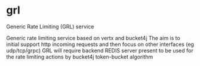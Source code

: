 # grl
Generic Rate Limiting (GRL) service

Generic rate limiting service based on vertx and bucket4j
The aim is to initial support http incoming requests and then focus on other interfaces (eg udp/tcp/grpc)
GRL will require backend REDIS server present to be used for the rate limiting actions by bucket4j token-bucket algorithm
